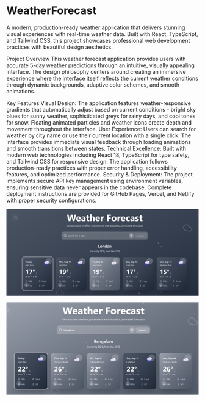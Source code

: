 # WeatherForecast
A modern, production-ready weather application that delivers stunning visual experiences with real-time weather data. Built with React, TypeScript, and Tailwind CSS, this project showcases professional web development practices with beautiful design aesthetics.

Project Overview
This weather forecast application provides users with accurate 5-day weather predictions through an intuitive, visually appealing interface. The design philosophy centers around creating an immersive experience where the interface itself reflects the current weather conditions through dynamic backgrounds, adaptive color schemes, and smooth animations.

Key Features
Visual Design: The application features weather-responsive gradients that automatically adjust based on current conditions - bright sky blues for sunny weather, sophisticated greys for rainy days, and cool tones for snow. Floating animated particles and weather icons create depth and movement throughout the interface.
User Experience: Users can search for weather by city name or use their current location with a single click. The interface provides immediate visual feedback through loading animations and smooth transitions between states.
Technical Excellence: Built with modern web technologies including React 18, TypeScript for type safety, and Tailwind CSS for responsive design. The application follows production-ready practices with proper error handling, accessibility features, and optimized performance.
Security & Deployment: The project implements secure API key management using environment variables, ensuring sensitive data never appears in the codebase. Complete deployment instructions are provided for GitHub Pages, Vercel, and Netlify with proper security configurations.


<p align="center">
  <img src="s1.png"  width="800">
</p>

<p align="center">
  <img src="s2.png"  width="800">
</p>
